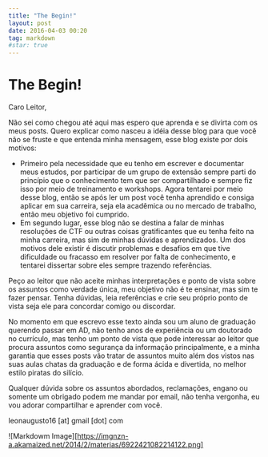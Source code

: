 ```yaml
---
title: "The Begin!"
layout: post
date: 2016-04-03 00:20
tag: markdown
#star: true
---
```


# The Begin!

Caro Leitor,

Não sei como chegou até aqui mas espero que aprenda e se divirta com os meus posts. Quero explicar como nasceu a idéia desse blog para que você não se fruste e que entenda minha mensagem, esse blog existe por dois motivos:

  * Primeiro pela necessidade que eu tenho em escrever e documentar meus estudos, por participar de um grupo de extensão sempre parti do princípio que o conhecimento tem que ser compartilhado e sempre fiz isso por meio de treinamento e workshops. Agora tentarei por meio desse blog, então se após ler um post você tenha aprendido e consiga aplicar em sua carreira, seja ela acadêmica ou no mercado de trabalho, então meu objetivo foi cumprido.
  * Em segundo lugar, esse blog não se destina a falar de minhas resoluções de CTF ou outras coisas gratificantes que eu tenha feito na minha carreira, mas sim de minhas dúvidas e aprendizados. Um dos motivos dele existir é discutir problemas e desafios em que tive dificuldade ou fracasso em resolver por falta de conhecimento, e tentarei dissertar sobre eles sempre trazendo referências.

Peço ao leitor que não aceite minhas interpretações e ponto de vista sobre os assuntos como verdade única, meu objetivo não é te ensinar, mas sim te fazer pensar. Tenha dúvidas, leia referências e crie seu próprio ponto de vista seja ele para concordar comigo ou discordar.

No momento em que escrevo esse texto ainda sou um aluno de graduação querendo passar em AD, não tenho anos de experiência ou um doutorado no currículo, mas tenho um ponto de vista que pode interessar ao leitor que procura assuntos como segurança da informação principalmente, e a minha garantia que esses posts vão tratar de assuntos muito além dos vistos nas suas aulas chatas da graduação e de forma ácida e divertida, no melhor estilo piratas do silício.

Qualquer dúvida sobre os assuntos abordados, reclamações, engano ou somente um obrigado podem me mandar por email, não tenha vergonha, eu vou adorar compartilhar e aprender com você. 

 leonaugusto16 [at] gmail [dot] com
 
![Markdowm Image][https://imgnzn-a.akamaized.net/2014/2/materias/6922421082214122.png]


